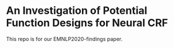 # An Investigation of Potential Function Designs for Neural CRF

This repo is for our EMNLP2020-findings paper.
